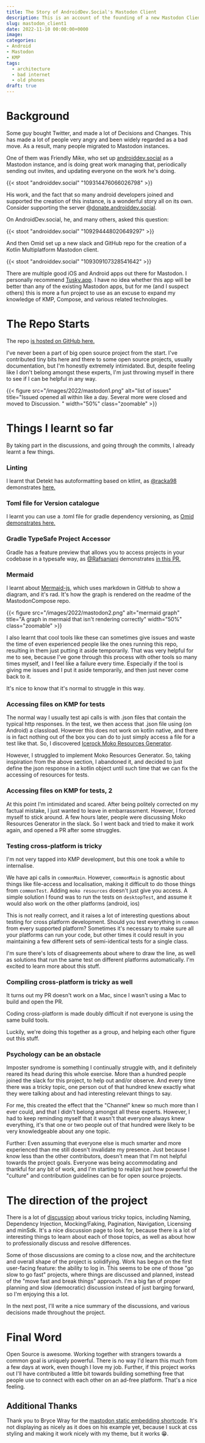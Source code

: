 ```yaml
---
title: The Story of AndroidDev.Social's Mastodon Client
description: This is an account of the founding of a new Mastodon Client in November 2022.
slug: mastodon_client1
date: 2022-11-10 00:00:00+0000
image:
categories:
- Android
- Mastodon
- KMP
tags:
  - architecture
  - bad internet
  - old phones
draft: true
---
```


# Background

Some guy bought Twitter, and made a lot of Decisions and Changes. This has made a lot of people very angry and been widely regarded as a bad move. As a result, many people migrated to Mastodon instances.

One of them was Friendly Mike, who set up [androiddev.social](https://androiddev.social/@friendlymike) as a Mastodon instance, and is doing great work managing that, periodically sending out invites, and updating everyone on the work he's doing.

{{< stoot "androiddev.social" "109314476066026798" >}}

His work, and the fact that so many android developers joined and supported the creation of this instance, is a wonderful story all on its own. Consider supporting the server @[donate.androiddev.social](donate.androiddev.social).

On AndroidDev.social, he, and many others, asked this question:

{{< stoot "androiddev.social" "109294448020649297" >}}

And then Omid set up a new slack and GitHub repo for the creation of a Kotlin Multiplatform Mastodon client.

{{< stoot "androiddev.social" "109309107328541642" >}}

There are multiple good iOS and Android apps out there for Mastodon. I personally recommend [Tusky.app](https://tusky.app/). I have no idea whether this app will be better than any of the existing Mastodon apps, but for me (and I suspect others) this is more a fun project to use as an excuse to expand my knowledge of KMP, Compose, and various related technologies.

# The Repo Starts

The repo [is hosted on GitHub here.](https://github.com/AndroidDev-social/MastodonCompose)

I've never been a part of big open source project from the start. I've contributed tiny bits here and there to some open source projects, usually documentation, but I'm honestly extremely intimidated. But, despite feeling like I don't belong amongst these experts, I'm just throwing myself in there to see if I can be helpful in any way. 

{{< figure src="/images/2022/mastodon1.png" alt="list of issues" title="Issued opened all within like a day. Several more were closed and moved to Discussion. " width="50%"  class="zoomable" >}}

# Things I learnt so far

By taking part in the discussions, and going through the commits, I already learnt a few things.

### Linting

I learnt that Detekt has autoformatting based on ktlint, as [@racka98](https://github.com/racka98) demonstrates [here.](ReluctApp/Reluct@c9de419/build.gradle.kts#L80)

### Toml file for Version catalogue

I learnt you can use a .toml file for gradle dependency versioning, as [Omid demonstrates here.](https://github.com/AndroidDev-social/MastodonCompose/commit/755deab1a229e30d4c7a3ed0f6f17355927eba60#diff-697f70cdd88ba88fe77eebda60c7e143f6ad1286bca75017421e93ad84fb87df)

### Gradle TypeSafe Project Accessor

Gradle has a feature preview that allows you to access projects in your codebase in a typesafe way, as [@Rafsanjani](https://github.com/Rafsanjani) demonstrates [in this PR.](https://github.com/AndroidDev-social/MastodonCompose/pull/42)

### Mermaid

I learnt about [Mermaid-js](https://mermaid-js.github.io/mermaid/#/), which uses markdown in GitHub to show a diagram, and it's rad. It's how the graph is rendered on the readme of the MastodonCompose repo.

{{< figure src="/images/2022/mastodon2.png" alt="mermaid graph" title="A graph in mermaid that isn't rendering correctly" width="50%"  class="zoomable" >}}

I also learnt that cool tools like these can sometimes give issues and waste the time of even experienced people like the ones running this repo, resulting in them just putting it aside temporarily. That was very helpful for me to see, because I've gone through this process with other tools so many times myself, and I feel like a failure every time. Especially if the tool is giving me issues and I put it aside temporarily, and then just never come back to it.

It's nice to know that it's normal to struggle in this way.

### Accessing files on KMP for tests

The normal way I usually test api calls is with .json files that contain the typical http responses. In the test, we then access that .json file using (on Android) a classload. However this does not work on kotlin native, and there is in fact nothing out of the box you can do to just simply access a file for a test like that. So, I discovered [Icerock Moko Resources Generator](https://github.com/icerockdev/moko-resources). 

However, I struggled to implement Moko Resources Generator. So, taking inspiration from the above section, I abandoned it, and decided to just define the json response in a kotlin object until such time that we can fix the accessing of resources for tests.

### Accessing files on KMP for tests, 2

At this point I'm intimidated and scared. After being politely corrected on my factual mistake, I just wanted to leave in embarrassment. However, I forced myself to stick around. A few hours later, people were discussing Moko Resources Generator in the slack. So I went back and tried to make it work again, and opened a PR after some struggles.

### Testing cross-platform is tricky

I'm not very tapped into KMP development, but this one took a while to internalise.

We have api calls in `commonMain`. However, `commonMain` is agnostic about things like file-access and localisation, making it difficult to do those things from `commonTest`. Adding `moko resources` doesn't just give you access. A simple solution I found was to run the tests on `desktopTest`, and assume it would also work on the other platforms (android, ios)

This is not really correct, and it raises a lot of interesting questions about testing for cross platform development. Should you test everything in `common` from every supported platform? Sometimes it's necessary to make sure all your platforms can run your code, but other times it could result in you maintaining a few different sets of semi-identical tests for a single class. 

I'm sure there's lots of disagreements about where to draw the line, as well as solutions that run the same test on different platforms automatically. I'm excited to learn more about this stuff.

### Compiling cross-platform is tricky as well

It turns out my PR doesn't work on a Mac, since I wasn't using a Mac to build and open the PR.

Coding cross-platform is made doubly difficult if not everyone is using the same build tools.

Luckily, we're doing this together as a group, and helping each other figure out this stuff.

### Psychology can be an obstacle

Imposter syndrome is something I continually struggle with, and it definitely reared its head during this whole exercise. More than a hundred people joined the slack for this project, to help out and/or observe. And every time there was a tricky topic, one person out of that hundred knew exactly what they were talking about and had interesting relevant things to say.

For me, this created the effect that the "Channel" knew so much more than I ever could, and that I didn't belong amongst all these experts. However, I had to keep reminding myself that it wasn't that everyone always knew everything, it's that one or two people out of that hundred were likely to be very knowledgeable about any one topic.

Further: Even assuming that everyone else is much smarter and more experienced than me still doesn't invalidate my presence. Just because I know less than the other contributors, doesn't mean that I'm not helpful towards the project goals. Everyone was being accommodating and thankful for any bit of work, and I'm starting to realize just how powerful the "culture" and contribution guidelines can be for open source projects.

# The direction of the project

There is a lot of [discussion](https://github.com/AndroidDev-social/MastodonCompose/discussions) about various tricky topics, including Naming, Dependency Injection, Mocking/Faking, Pagination, Navigation, Licensing and minSdk. It's a nice discussion page to look for, because there is a lot of interesting things to learn about each of those topics, as well as about how to professionally discuss and resolve differences.

Some of those discussions are coming to a close now, and the architecture and overall shape of the project is solidifying. Work has begun on the first user-facing feature: the ability to log in. This seems to be one of those "go slow to go fast" projects, where things are discussed and planned, instead of the "move fast and break things" approach. I'm a big fan of proper planning and slow (democratic) discussion instead of just barging forward, so I'm enjoying this a lot.

In the next post, I'll write a nice summary of the discussions, and various decisions made throughout the project.

# Final Word

Open Source is awesome. Working together with strangers towards a common goal is uniquely powerful. There is no way I'd learn this much from a few days at work, even though I love my job. Further, if this project works out I'll have contributed a little bit towards building something free that people use to connect with each other on an ad-free platform. That's a nice feeling.

## Additional Thanks

Thank you to Bryce Wray for the [mastodon static embedding shortcode](https://www.brycewray.com/posts/2022/06/static-mastodon-toots-hugo/). It's not displaying as nicely as it does on his example yet, because I suck at css styling and making it work nicely with my theme, but it works 😁.
